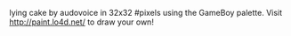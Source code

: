 lying cake by audovoice in 32x32 #pixels using the GameBoy palette. Visit http://paint.lo4d.net/ to draw your own! 